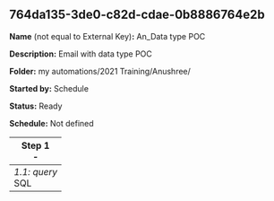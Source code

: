 ## 764da135-3de0-c82d-cdae-0b8886764e2b

**Name** (not equal to External Key)**:** An_Data type POC

**Description:** Email with data type POC

**Folder:** my automations/2021 Training/Anushree/

**Started by:** Schedule

**Status:** Ready

**Schedule:** Not defined

| Step 1<br>_-_ |
| --- |
| _1.1: query_<br>SQL |
